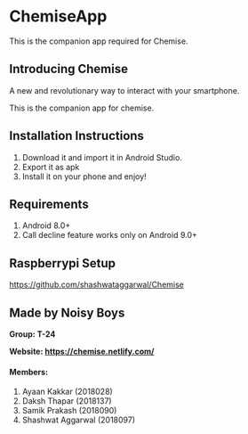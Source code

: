 # ChemiseApp
This is the companion app required for Chemise.

## Introducing Chemise

A new and revolutionary way to interact with your smartphone.

This is the companion app for chemise.

## Installation Instructions
1. Download it and import it in Android Studio.
2. Export it as apk
3. Install it on your phone and enjoy!

## Requirements

1. Android 8.0+
2. Call decline feature works only  on Android 9.0+

## Raspberrypi Setup

https://github.com/shashwataggarwal/Chemise

## Made by Noisy Boys

**Group: T-24**

**Website: https://chemise.netlify.com/**

#### Members:

1. Ayaan Kakkar (2018028)
2. Daksh Thapar (2018137)
3. Samik Prakash (2018090)
4. Shashwat Aggarwal (2018097)
